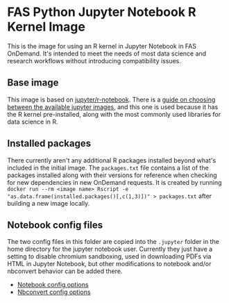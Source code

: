 # FAS Python Jupyter Notebook R Kernel Image

This is the image for using an R kernel in Jupyter Notebook in FAS OnDemand. It's intended to meet the needs of most data science and research workflows without introducing compatibility issues.

## Base image

This image is based on [jupyter/r-notebook](https://hub.docker.com/r/jupyter/r-notebook). There is a [guide on choosing between the available jupyter images](https://jupyter-docker-stacks.readthedocs.io/en/latest/using/selecting.html#jupyter-scipy-notebook), and this one is used because it has the R kernel pre-installed, along with the most commonly used libraries for data science in R.

## Installed packages

There currently aren't any additional R packages installed beyond what's included in the initial image. The `packages.txt` file contains a list of the packages installed along with their versions for reference when checking for new dependencies in new OnDemand requests. It is created by running `docker run --rm <image name> Rscript -e "as.data.frame(installed.packages()[,c(1,3)])" > packages.txt` after building a new image locally.

## Notebook config files

The two config files in this folder are copied into the `.jupyter` folder in the home directory for the jupyter notebook user. Currently they just have a setting to disable chromium sandboxing, used in downloading PDFs via HTML in Jupyter Notebook, but other modifications to notebook and/or nbconvert behavior can be added there.

* [Notebook config options](https://jupyter-notebook.readthedocs.io/en/stable/config.html)
* [Nbconvert config options](https://nbconvert.readthedocs.io/en/latest/config_options.html)

